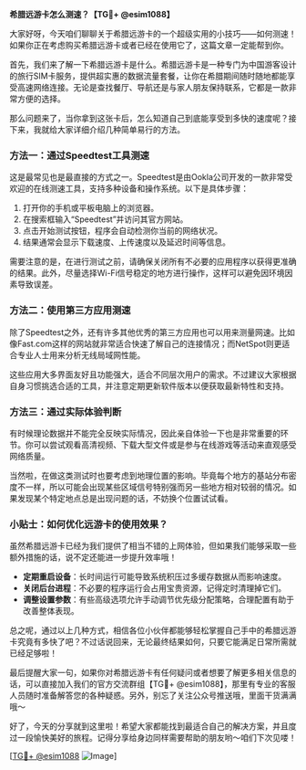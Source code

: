 **希腊远游卡怎么测速？【TG💪+ @esim1088】**

大家好呀，今天咱们聊聊关于希腊远游卡的一个超级实用的小技巧——如何测速！如果你正在考虑购买希腊远游卡或者已经在使用它了，这篇文章一定能帮到你。

首先，我们来了解一下希腊远游卡是什么。希腊远游卡是一种专门为中国游客设计的旅行SIM卡服务，提供超实惠的数据流量套餐，让你在希腊期间随时随地都能享受高速网络连接。无论是查找餐厅、导航还是与家人朋友保持联系，它都是一款非常方便的选择。

那么问题来了，当你拿到这张卡后，怎么知道自己到底能享受到多快的速度呢？接下来，我就给大家详细介绍几种简单易行的方法。

### 方法一：通过Speedtest工具测速

这是最常见也是最直接的方式之一。Speedtest是由Ookla公司开发的一款非常受欢迎的在线测速工具，支持多种设备和操作系统。以下是具体步骤：

1. 打开你的手机或平板电脑上的浏览器。
2. 在搜索框输入“Speedtest”并访问其官方网站。
3. 点击开始测试按钮，程序会自动检测你当前的网络状况。
4. 结果通常会显示下载速度、上传速度以及延迟时间等信息。

需要注意的是，在进行测试之前，请确保关闭所有不必要的应用程序以获得更准确的结果。此外，尽量选择Wi-Fi信号稳定的地方进行操作，这样可以避免因环境因素导致误差。

### 方法二：使用第三方应用测速

除了Speedtest之外，还有许多其他优秀的第三方应用也可以用来测量网速。比如像Fast.com这样的网站就非常适合快速了解自己的连接情况；而NetSpot则更适合专业人士用来分析无线局域网性能。

这些应用大多界面友好且功能强大，适合不同层次用户的需求。不过建议大家根据自身习惯挑选合适的工具，并注意定期更新软件版本以便获取最新特性和支持。

### 方法三：通过实际体验判断

有时候理论数据并不能完全反映实际情况，因此亲自体验一下也是非常重要的环节。你可以尝试观看高清视频、下载大型文件或是参与在线游戏等活动来直观感受网络质量。

当然啦，在做这类测试时也要考虑到地理位置的影响。毕竟每个地方的基站分布密度不一样，所以可能会出现某些区域信号特别强而另一些地方相对较弱的情况。如果发现某个特定地点总是出现问题的话，不妨换个位置试试看。

### 小贴士：如何优化远游卡的使用效果？

虽然希腊远游卡已经为我们提供了相当不错的上网体验，但如果我们能够采取一些额外措施的话，说不定还能进一步提升效率哦！

- **定期重启设备**：长时间运行可能导致系统积压过多缓存数据从而影响速度。
- **关闭后台进程**：不必要的程序运行会占用宝贵资源，记得定时清理掉它们。
- **调整设置参数**：有些高级选项允许手动调节优先级分配策略，合理配置有助于改善整体表现。

总之呢，通过以上几种方式，相信各位小伙伴都能够轻松掌握自己手中的希腊远游卡究竟有多快了吧？不过话说回来，无论最终结果如何，只要它能满足日常所需就已经足够啦！

最后提醒大家一句，如果你对希腊远游卡有任何疑问或者想要了解更多相关信息的话，可以直接加入我们的官方交流群组【TG💪+ @esim1088】，那里有专业的客服人员随时准备解答您的各种疑惑。另外，别忘了关注公众号推送哦，里面干货满满哦～

好了，今天的分享就到这里啦！希望大家都能找到最适合自己的解决方案，并且度过一段愉快美好的旅程。记得分享给身边同样需要帮助的朋友哟～咱们下次见喽！

[[TG💪+ @esim1088](https://t.me/s/esim1088) ![Image](https://i.postimg.cc/4NQfJmqS/Snipaste-2025-05-13-00-14-12.png)]